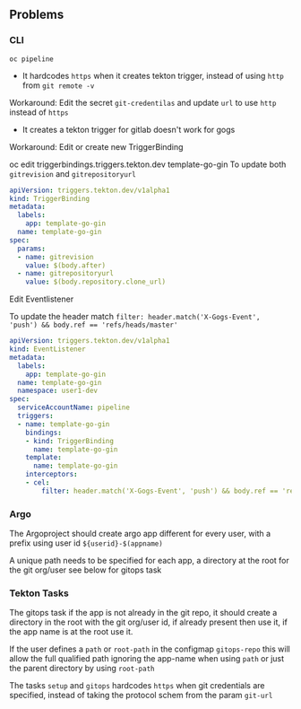 ## Problems

### CLI

`oc pipeline`
- It hardcodes `https` when it creates tekton trigger, instead of using `http` from `git remote -v`

Workaround:
Edit the secret `git-credentilas` and update `url` to use `http` instead of `https`

- It creates a tekton trigger for gitlab doesn't work for gogs

Workaround:
Edit or create new TriggerBinding

oc edit triggerbindings.triggers.tekton.dev template-go-gin
To update both `gitrevision` and `gitrepositoryurl`

```yaml
apiVersion: triggers.tekton.dev/v1alpha1
kind: TriggerBinding
metadata:
  labels:
    app: template-go-gin
  name: template-go-gin
spec:
  params:
  - name: gitrevision
    value: $(body.after)
  - name: gitrepositoryurl
    value: $(body.repository.clone_url)
```

Edit Eventlistener

To update the header match `filter: header.match('X-Gogs-Event', 'push') && body.ref == 'refs/heads/master'`

```yaml
apiVersion: triggers.tekton.dev/v1alpha1
kind: EventListener
metadata:
  labels:
    app: template-go-gin
  name: template-go-gin
  namespace: user1-dev
spec:
  serviceAccountName: pipeline
  triggers:
  - name: template-go-gin
    bindings:
    - kind: TriggerBinding
      name: template-go-gin
    template:
      name: template-go-gin
    interceptors:
    - cel:
        filter: header.match('X-Gogs-Event', 'push') && body.ref == 'refs/heads/master'
```

### Argo

The Argoproject should create argo app different for every user, with a prefix using user id `${userid}-$(appname)`

A unique path needs to be specified for each app, a directory at the root for the git org/user see below for gitops task

### Tekton Tasks

The gitops task if the app is not already in the git repo, it should create a directory in the root with the git org/user id, if already present then use it, if the app name is at the root use it.

If the user defines a `path` or `root-path` in the configmap `gitops-repo` this will allow the full qualified path ignoring the app-name when using `path` or just the parent directory by using `root-path`

The tasks `setup` and `gitops` hardcodes `https` when git credentials are specified, instead of taking the protocol schem from the param `git-url`



